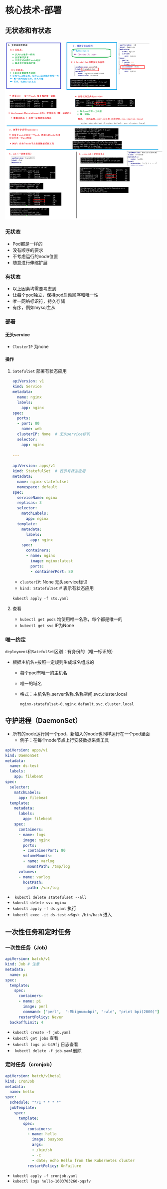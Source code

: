 # 核心技术-部署

## 无状态和有状态

![](./images/controller.png)

### 无状态

* Pod都是一样的
* 没有顺序的要求
* 不考虑运行的node位置
* 随意进行伸缩扩展

### 有状态

* 以上因素均需要考虑到
* 让每个pod独立，保持pod启动顺序和唯一性
* 唯一网络标识符，持久存储
* 有序，例如mysql主从

### 部署

#### 无头service

* `ClusterIP` 为none

#### 操作

1. `SatefulSet` 部署有状态应用

   `````yaml
   apiVersion: v1
   kind: Service
   metadata:
     name: nginx
     labels:
       app: nginx
   spec:
     ports:
     - port: 80
       name: web
     clusterIP: None  # 无头service标识
     selector:
       app: nginx

   ---

   apiVersion: apps/v1
   kind: StatefulSet  # 表示有状态应用
   metadata:
     name: nginx-statefulset
     namespace: default
   spec:
     serviceName: nginx
     replicas: 3
     selector:
       matchLabels:
         app: nginx
     template:
       metadata:
         labels:
           app: nginx
       spec:
         containers:
         - name: nginx
           image: nginx:latest
           ports:
           - containerPort: 80
   `````

   *  `clusterIP`: None 无头service标识
   * `kind: StatefulSet`  # 表示有状态应用

   `kubectl apply -f sts.yaml`

2. 查看

   * `kubectl get pods` 均使用唯一名称，每个都是唯一的
   * `kubectl get svc` IP为None

### 唯一约定

`deployment`和`SatefulSet`区别：有身份的（唯一标识的）

* 根据主机名+按照一定规则生成域名组成的

  * 每个pod有唯一的主机名

  * 唯一的域名

  * 格式：主机名称.server名称.名称空间.svc.cluster.local

    `````
    nginx-statefulset-0.nginx.default.svc.cluster.local
    `````

## 守护进程（DaemonSet）

* 所有的node运行同一个pod，新加入的node也同样运行在一个pod里面
  * 例子：在每个node节点上行安装数据采集工具

`````yaml
apiVersion: apps/v1
kind: DaemonSet
metadata:
  name: ds-test 
  labels:
    app: filebeat
spec:
  selector:
    matchLabels:
      app: filebeat
  template:
    metadata:
      labels:
        app: filebeat
    spec:
      containers:
      - name: logs
        image: nginx
        ports:
        - containerPort: 80
        volumeMounts:
        - name: varlog
          mountPath: /tmp/log
      volumes:
      - name: varlog
        hostPath:
          path: /var/log
`````

* ` kubectl delete statefulset --all`
* `kubectl delete svc nginx`
* `kubectl apply -f ds.yaml` 执行
* `kubectl exec -it ds-test-w6gsk /bin/bash` 进入

## 一次性任务和定时任务

### 一次性任务（Job）

````yaml
apiVersion: batch/v1
kind: Job # 注意
metadata:
  name: pi
spec:
  template:
    spec:
      containers:
      - name: pi
        image: perl
        command: ["perl",  "-Mbignum=bpi", "-wle", "print bpi(2000)"]
      restartPolicy: Never
  backoffLimit: 4
````

* `kubectl create -f job.yaml `
* `kubectl get jobs` 查看
* `kubectl logs pi-b49fj` 日志查看
* ` kubectl delete -f job.yaml`删除

### 定时任务（cronjob）

````yaml
apiVersion: batch/v1beta1
kind: CronJob
metadata:
  name: hello
spec:
  schedule: "*/1 * * * *"
  jobTemplate:
    spec:
      template:
        spec:
          containers:
          - name: hello
            image: busybox
            args:
            - /bin/sh
            - -c
            - date; echo Hello from the Kubernetes cluster
          restartPolicy: OnFailure
````

* `kubectl apply -f cronjob.yaml`
* `kubectl logs hello-1603783260-pqsfv`

